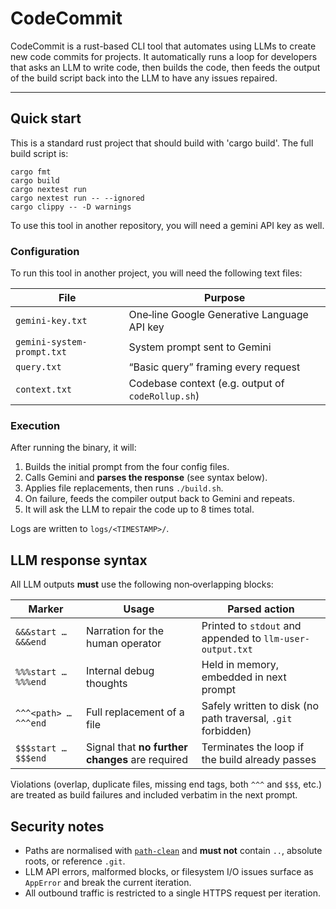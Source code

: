 # CodeCommit

CodeCommit is a rust-based CLI tool that automates using LLMs to create new
code commits for projects. It automatically runs a loop for developers that
asks an LLM to write code, then builds the code, then feeds the output of the
build script back into the LLM to have any issues repaired.

---

## Quick start

This is a standard rust project that should build with 'cargo build'. The full
build script is:

```
cargo fmt
cargo build
cargo nextest run
cargo nextest run -- --ignored
cargo clippy -- -D warnings
```

To use this tool in another repository, you will need a gemini API key as well.

### Configuration

To run this tool in another project, you will need the following text files:

| File | Purpose |
|------|---------|
| `gemini-key.txt` | One‑line Google Generative Language API key |
| `gemini-system-prompt.txt` | System prompt sent to Gemini |
| `query.txt` | “Basic query” framing every request |
| `context.txt` | Codebase context (e.g. output of `codeRollup.sh`) |

### Execution

After running the binary, it will:

1. Builds the initial prompt from the four config files.  
2. Calls Gemini and **parses the response** (see syntax below).  
3. Applies file replacements, then runs `./build.sh`.  
4. On failure, feeds the compiler output back to Gemini and repeats.
5. It will ask the LLM to repair the code up to 8 times total.

Logs are written to `logs/<TIMESTAMP>/`.

## LLM response syntax

All LLM outputs **must** use the following non‑overlapping blocks:

| Marker | Usage | Parsed action |
|--------|-------|---------------|
| `&&&start … &&&end` | Narration for the human operator | Printed to `stdout` and appended to `llm-user-output.txt` |
| `%%%start … %%%end` | Internal debug thoughts | Held in memory, embedded in next prompt |
| `^^^<path> … ^^^end` | Full replacement of a file | Safely written to disk (no path traversal, `.git` forbidden) |
| `$$$start … $$$end` | Signal that **no further changes** are required | Terminates the loop if the build already passes |

Violations (overlap, duplicate files, missing end tags, both `^^^` and `$$$`,
etc.) are treated as build failures and included verbatim in the next prompt.

## Security notes

* Paths are normalised with [`path-clean`](https://docs.rs/path-clean) and **must not**
  contain `..`, absolute roots, or reference `.git`.
* LLM API errors, malformed blocks, or filesystem I/O issues surface as
  `AppError` and break the current iteration.
* All outbound traffic is restricted to a single HTTPS request per iteration.
